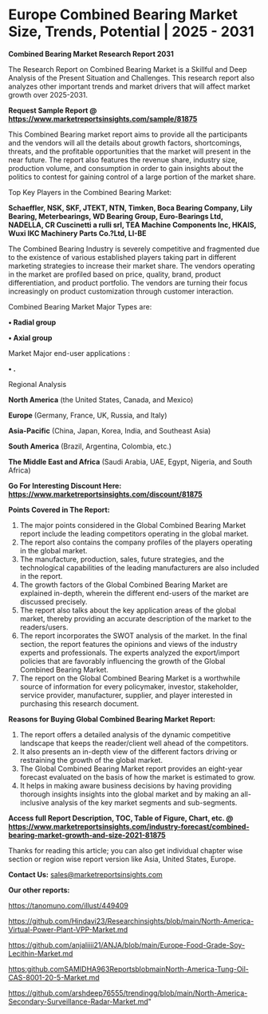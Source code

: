 # Europe Combined Bearing Market Size, Trends, Potential | 2025 - 2031

<strong>Combined Bearing Market Research Report 2031</strong>

The Research Report on Combined Bearing Market is a Skillful and Deep Analysis of the Present Situation and Challenges. This research report also analyzes other important trends and market drivers that will affect market growth over 2025-2031.

<strong>Request Sample Report @ <a href=https://www.marketreportsinsights.com/sample/81875>https://www.marketreportsinsights.com/sample/81875</a></strong>

This Combined Bearing market report aims to provide all the participants and the vendors will all the details about growth factors, shortcomings, threats, and the profitable opportunities that the market will present in the near future. The report also features the revenue share, industry size, production volume, and consumption in order to gain insights about the politics to contest for gaining control of a large portion of the market share.

Top Key Players in the Combined Bearing Market:

<strong>Schaeffler, NSK, SKF, JTEKT, NTN, Timken, Boca Bearing Company, Lily Bearing, Meterbearings, WD Bearing Group, Euro-Bearings Ltd, NADELLA, CR Cuscinetti a rulli srl, TEA Machine Components Inc, HKAIS, Wuxi IKC Machinery Parts Co.?Ltd, LI-BE</strong>

The Combined Bearing Industry is severely competitive and fragmented due to the existence of various established players taking part in different marketing strategies to increase their market share. The vendors operating in the market are profiled based on price, quality, brand, product differentiation, and product portfolio. The vendors are turning their focus increasingly on product customization through customer interaction.

Combined Bearing Market Major Types are:

<strong>• Radial group

• Axial group</strong>

Market Major end-user applications :

<strong>• .</strong>

Regional Analysis

</u><strong><b>North America</b></strong> (the United States, Canada, and Mexico)

<strong><b>Europe </b></strong>(Germany, France, UK, Russia, and Italy)

<strong><b>Asia-Pacific</b></strong> (China, Japan, Korea, India, and Southeast Asia)

<strong><b>South America</b></strong> (Brazil, Argentina, Colombia, etc.)

<strong><b>The Middle East and Africa</b></strong> (Saudi Arabia, UAE, Egypt, Nigeria, and South Africa)

<strong>Go For Interesting Discount Here: <a href=https://www.marketreportsinsights.com/discount/81875>https://www.marketreportsinsights.com/discount/81875</a></strong>

<strong>Points Covered in The Report:</strong>
<ol>
  <li>The major points considered in the Global Combined Bearing Market report include the leading competitors operating in the global market.</li>
  <li>The report also contains the company profiles of the players operating in the global market.</li>
  <li>The manufacture, production, sales, future strategies, and the technological capabilities of the leading manufacturers are also included in the report.</li>
  <li>The growth factors of the Global Combined Bearing Market are explained in-depth, wherein the different end-users of the market are discussed precisely.</li>
  <li>The report also talks about the key application areas of the global market, thereby providing an accurate description of the market to the readers/users.</li>
  <li>The report incorporates the SWOT analysis of the market. In the final section, the report features the opinions and views of the industry experts and professionals. The experts analyzed the export/import policies that are favorably influencing the growth of the Global Combined Bearing Market.</li>
  <li>The report on the Global Combined Bearing Market is a worthwhile source of information for every policymaker, investor, stakeholder, service provider, manufacturer, supplier, and player interested in purchasing this research document.</li>
</ol>
<strong>Reasons for Buying Global Combined Bearing Market Report:</strong>

<ol>
  <li>The report offers a detailed analysis of the dynamic competitive landscape that keeps the reader/client well ahead of the competitors.</li>
  <li>It also presents an in-depth view of the different factors driving or restraining the growth of the global market.</li>
  <li>The Global Combined Bearing Market report provides an eight-year forecast evaluated on the basis of how the market is estimated to grow.</li>
  <li>It helps in making aware business decisions by having providing thorough insights insights into the global market and by making an all-inclusive analysis of the key market segments and sub-segments.</li>
</ol>
<strong>Access full Report Description, TOC, Table of Figure, Chart, etc. @ <a href=https://www.marketreportsinsights.com/industry-forecast/combined-bearing-market-growth-and-size-2021-81875>https://www.marketreportsinsights.com/industry-forecast/combined-bearing-market-growth-and-size-2021-81875</a></strong>


Thanks for reading this article; you can also get individual chapter wise section or region wise report version like Asia, United States, Europe.

<strong>Contact Us:</strong>
sales@marketreportsinsights.com

<strong>Our other reports:</strong>

<a href=https://tanomuno.com/illust/449409>https://tanomuno.com/illust/449409</a>

<a href=https://github.com/Hindavi23/Researchinsights/blob/main/North-America-Virtual-Power-Plant-VPP-Market.md>https://github.com/Hindavi23/Researchinsights/blob/main/North-America-Virtual-Power-Plant-VPP-Market.md</a>

<a href=https://github.com/anjaliiii21/ANJA/blob/main/Europe-Food-Grade-Soy-Lecithin-Market.md>https://github.com/anjaliiii21/ANJA/blob/main/Europe-Food-Grade-Soy-Lecithin-Market.md</a>

<a href=https:github.comSAMIDHA963ReportsblobmainNorth-America-Tung-Oil-CAS-8001-20-5-Market.md>https:github.comSAMIDHA963ReportsblobmainNorth-America-Tung-Oil-CAS-8001-20-5-Market.md</a>

<a href=https://github.com/arshdeep76555/trendingg/blob/main/North-America-Secondary-Surveillance-Radar-Market.md>https://github.com/arshdeep76555/trendingg/blob/main/North-America-Secondary-Surveillance-Radar-Market.md</a>"
